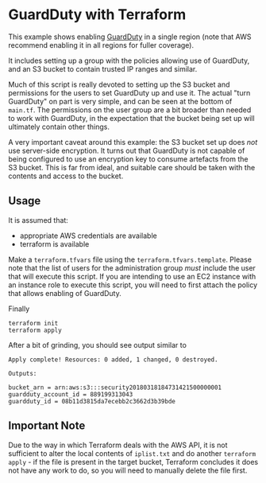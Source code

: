 # GuardDuty with Terraform

This example shows enabling [GuardDuty](https://aws.amazon.com/documentation/guardduty/) in a single region (note that AWS recommend enabling it in all regions for fuller coverage).

It includes setting up a group with the policies allowing use of GuardDuty, and an S3 bucket to contain trusted IP ranges and similar.

Much of this script is really devoted to setting up the S3 bucket and permissions for the users to set GuardDuty up and use it. The actual "turn GuardDuty" on part
is very simple, and can be seen at the bottom of `main.tf`. The permissions on the user group are a bit broader than needed to work with GuardDuty, in the expectation that the bucket being set up will ultimately contain other things.

A very important caveat around this example: the S3 bucket set up does _not_ use server-side encryption. It turns out that GuardDuty is not
capable of being configured to use an encryption key to consume artefacts from the S3 bucket. This is far from ideal, and suitable care
should be taken with the contents and access to the bucket.

## Usage
It is assumed that:
 - appropriate AWS credentials are available
 - terraform is available

Make a `terraform.tfvars` file using the `terraform.tfvars.template`. Please note
that the list of users for the administration group _must_ include the user that
will execute this script. If you are intending to use an EC2 instance with an
instance role to execute this script, you will need to first attach the policy that
allows enabling of GuardDuty.

Finally

```
terraform init
terraform apply
```

After a bit of grinding, you should see output similar to

```
Apply complete! Resources: 0 added, 1 changed, 0 destroyed.

Outputs:

bucket_arn = arn:aws:s3:::security20180318184731421500000001
guardduty_account_id = 889199313043
guardduty_id = 08b11d3815da7ecebb2c3662d3b39bde
```

## Important Note
Due to the way in which Terraform deals with the AWS API, it is not sufficient to alter the local contents of `iplist.txt` and
do another `terraform apply` - if the file is present in the target bucket, Terraform concludes it does not have any work to do,
so you will need to manually delete the file first.
